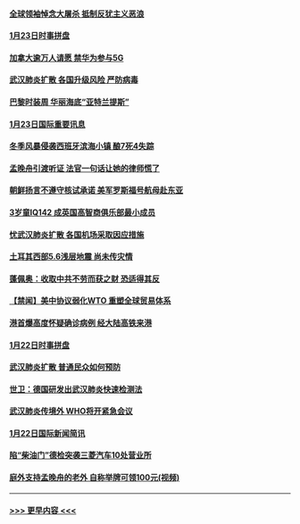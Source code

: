 #### [全球领袖悼念大屠杀 抵制反犹主义恶浪](../pages/prog202/a102759678.md?t=01241044) 
#### [1月23日时事拼盘](../pages/prog202/a102759599.md?t=01241044) 
#### [加拿大逾万人请愿 禁华为参与5G](../pages/prog202/a102759553.md?t=01241044) 
#### [武汉肺炎扩散 各国升级风险 严防病毒](../pages/prog202/a102759400.md?t=01241044) 
#### [巴黎时装周 华丽海底“亚特兰提斯”](../pages/prog202/a102759217.md?t=01241044) 
#### [1月23日国际重要讯息](../pages/prog202/a102759199.md?t=01241044) 
#### [冬季风暴侵袭西班牙滨海小镇 酿7死4失踪](../pages/prog202/a102759119.md?t=01241044) 
#### [孟晚舟引渡听证 法官一句话让她的律师慌了](../pages/prog202/a102759060.md?t=01241044) 
#### [朝鲜扬言不遵守核试承诺 美军罗斯福号航母赴东亚](../pages/prog202/a102759001.md?t=01241044) 
#### [3岁童IQ142 成英国高智商俱乐部最小成员](../pages/prog202/a102758990.md?t=01241044) 
#### [忧武汉肺炎扩散 各国机场采取因应措施](../pages/prog202/a102758911.md?t=01241044) 
#### [土耳其西部5.6浅层地震 尚未传灾情](../pages/prog202/a102758903.md?t=01241044) 
#### [蓬佩奥：收取中共不劳而获之财 恐适得其反](../pages/prog202/a102758889.md?t=01241044) 
#### [【禁闻】美中协议弱化WTO 重塑全球贸易体系](../pages/prog202/a102758790.md?t=01241044) 
#### [港首爆高度怀疑确诊病例 经大陆高铁来港](../pages/prog202/a102758613.md?t=01241044) 
#### [1月22日时事拼盘](../pages/prog202/a102758615.md?t=01241044) 
#### [武汉肺炎扩散 普通民众如何预防](../pages/prog202/a102758504.md?t=01241044) 
#### [世卫：德国研发出武汉肺炎快速检测法](../pages/prog202/a102758495.md?t=01241044) 
#### [武汉肺炎传境外 WHO将开紧急会议](../pages/prog202/a102758437.md?t=01241044) 
#### [1月22日国际新闻简讯](../pages/prog202/a102758231.md?t=01241044) 
#### [陷“柴油门”德检突袭三菱汽车10处营业所](../pages/prog202/a102758165.md?t=01241044) 
#### [庭外支持孟晚舟的老外 自称举牌可领100元(视频)](../pages/prog202/a102758092.md?t=01241044) 

----
#### [ >>> 更早内容 <<< ](../indexes/prog202-earlier.md)
